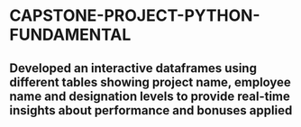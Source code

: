 # CAPSTONE-PROJECT-PYTHON-FUNDAMENTAL
## Developed an interactive dataframes using different tables showing project name, employee name and designation levels to provide real-time insights about performance and bonuses applied
